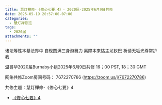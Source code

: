 ```yaml
---
title: 慧灯禅修-《修心七要.4》- 2020届-2025年6月9日共修
date: 2025-05-19 20:57:00-07:00
categories:
  - 慧灯禅修班
tags:
  - 2020届
attachments: ""
---
```

诸法等性本基法界中 自现圆满三身游舞力
离障本来怙主龙钦巴 祈请无垢光尊常护我

温哥华2020届Burnaby小组2025年6月9日共修
16；00 PST, 18；30 GMT

网络共修Zoom房间号码： 7672270786 (<https://zoom.us/j/7672270786>)

共修主题：慧灯禅修-《修心七要》4

* [《修心七要》4](https://www.fohuifayu.com/index.php/huideng-jiangtang/jingdian-jiedu/xiuxin-qiyao/966-l05016)






